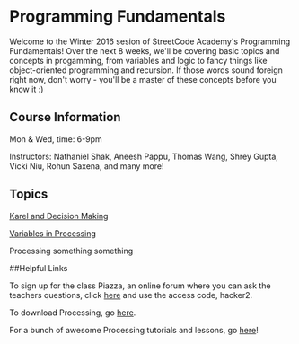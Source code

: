 # Programming Fundamentals

Welcome to the Winter 2016 sesion of StreetCode Academy's Programming Fundamentals! Over the next 8 weeks, we'll be covering basic topics and concepts in progamming, from variables and logic to fancy things like object-oriented programming and recursion. If those words sound foreign right now, don't worry - you'll be a master of these concepts before you know it :)

## Course Information
Mon & Wed, time: 6-9pm

Instructors: Nathaniel Shak, Aneesh Pappu, Thomas Wang, Shrey Gupta, Vicki Niu, Rohun Saxena, and many more!

## Topics

[Karel and Decision Making](karel-controlflow/)

[Variables in Processing](variables-processing/)

Processing something something

##Helpful Links

To sign up for the class Piazza, an online forum where you can ask the teachers questions, click [here](piazza.com/streetcode_academy/winter2016/cs101?token=BSszBTTCP0l) and use the access code, hacker2.

To download Processing, go [here](https://processing.org/download/?processing).

For a bunch of awesome Processing tutorials and lessons, go [here](https://processing.org/tutorials/)!


